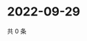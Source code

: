# 2022-09-29

共 0 条

<!-- BEGIN WEIBO -->
<!-- 最后更新时间 Thu Sep 29 2022 05:17:32 GMT+0800 (China Standard Time) -->

<!-- END WEIBO -->
